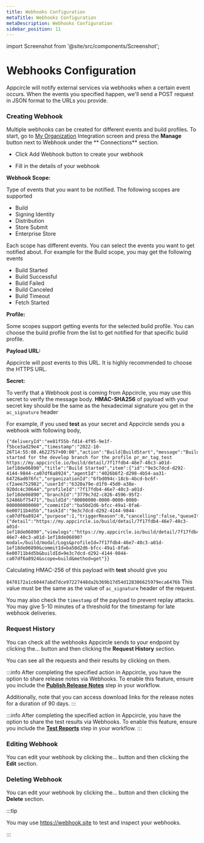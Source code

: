 ```yaml
---
title: Webhooks Configuration
metaTitle: Webhooks Configuration
metaDescription: Webhooks Configuration
sidebar_position: 11
---
```


import Screenshot from '@site/src/components/Screenshot';

# Webhooks Configuration

Appcircle will notify external services via webhooks when a certain event occurs. When the events you specified happen, we'll send a POST request in JSON format to the URLs you
provide.

### Creating Webhook

Multiple webhooks can be created for different events and build profiles. To start, go to [My Organization](./my-organization.md) Integration screen and press the **Manage** button next to Webhook under the ** Connections** section.

<Screenshot url='https://cdn.appcircle.io/docs/assets/myaccount-integration-webhook.png' />

- Click Add Webhook button to create your webhook

<Screenshot url='https://cdn.appcircle.io/docs/assets/webhook2.png' />

- Fill in the details of your webhook

<Screenshot url='https://cdn.appcircle.io/docs/assets/webhook3.png' />

**Webhook Scope:**

Type of events that you want to be notified. The following scopes are supported

- Build
- Signing Identity
- Distribution
- Store Submit
- Enterprise Store

Each scope has different events. You can select the events you want to get notified about. For example for the Build scope, you may get the following events

- Build Started
- Build Successful
- Build Failed
- Build Canceled
- Build Timeout
- Fetch Started

**Profile:**

Some scopes support getting events for the selected build profile. You can choose the build profile from the list to get notified for that specific build profile.

**Payload URL:**

Appcircle will post events to this URL. It is highly recommended to choose the HTTPS URL.

**Secret:**

To verify that a Webhook post is coming from Appcircle, you may use this secret to verify the message body. **HMAC-SHA256** of payload with your secret key should be the same as the hexadecimal signature you get in the `ac_signature` header

For example, if you used **test** as your secret and Appcircle sends you a webhook with following body,

```
{"deliveryId":"ee81f55b-fd14-4f95-9e1f-f5bce3ad29e4","timestamp":"2022-10-26T14:55:08.4622757+00:00","action":"Build|BuildStart","message":"Build started for the develop branch for the profile pr_mr_tag_test https://my.appcircle.io/build/detail/7f17fdb4-46e7-40c3-a01d-1ef18de06890","title":"Build Started","item":{"id":"9e3c7dcd-d292-4144-9844-ca07df6a8924","agentId":"4026b6f2-d298-4b54-aa31-64726ad076fc","organizationId":"6fbd094c-18cb-4bcd-bc6f-cf2aee752982","userId":"6320a79e-d1f0-45d0-a38e-920dc4c30644","profileId":"7f17fdb4-46e7-40c3-a01d-1ef18de06890","branchId":"3779c7d2-c826-4596-95f2-52486bf75471","buildId":"00000000-0000-0000-0000-000000000000","commitId":"ba50d2d6-bfcc-49a1-8fa6-6e00711b4d5b","taskId":"9e3c7dcd-d292-4144-9844-ca07df6a8924","purpose":1,"triggerReason":0,"cancelling":false,"queueItemStatus":1,"xcodeVersion":""},"links":{"detail":"https://my.appcircle.io/build/detail/7f17fdb4-46e7-40c3-a01d-1ef18de06890","viewlogs":"https://my.appcircle.io/build/detail/7f17fdb4-46e7-40c3-a01d-1ef18de06890?modal=/build/modal/Logs&profileId=7f17fdb4-46e7-40c3-a01d-1ef18de06890&commitId=ba50d2d6-bfcc-49a1-8fa6-6e00711b4d5b&buildId=9e3c7dcd-d292-4144-9844-ca07df6a8924&scope=build&method=get"}}
```

Calculating HMAC-256 of this payload with **test** should give you

`8470172a1c60447abd7dce97227448da2b369b17d54d128306625979eca6476b` This value must be the same as the value of `ac_signature` header of the request.

You may also check the `timestamp` of the payload to prevent replay attacks. You may give 5-10 minutes of a threshold for the timestamp for late webhook deliveries.

### Request History

You can check all the webhooks Appcircle sends to your endpoint by clicking the... button and then clicking the **Request History** section.

<Screenshot url='https://cdn.appcircle.io/docs/assets/webhook4.png' />

You can see all the requests and their results by clicking on them.

<Screenshot url='https://cdn.appcircle.io/docs/assets/webhook5.png' />

:::info
After completing the specified action in Appcircle, you have the option to share release notes via Webhooks.
To enable this feature, ensure you include the [**Publish Release Notes**](https://docs.appcircle.io/integrations/managing-release-notes/) step in your workflow.

Additionally, note that you can access download links for the release notes for a duration of 90 days.
:::

<Screenshot url='https://cdn.appcircle.io/docs/assets/2446-ReleaseNotesViaEmail.png' />

:::info
After completing the specified action in Appcircle, you have the option to share the test results via Webhooks.
To enable this feature, ensure you include the [**Test Reports**](https://docs.appcircle.io/continuous-testing/running-ios-unit-and-ui-tests#generating-test-report) step in your workflow.
:::

<Screenshot url='https://cdn.appcircle.io/docs/assets/2446-TestReportsViaEmail.png' />

### Editing Webhook

You can edit your webhook by clicking the... button and then clicking the **Edit** section.

### Deleting Webhook

You can edit your webhook by clicking the... button and then clicking the **Delete** section.

:::tip

You may use https://webhook.site to test and inspect your webhooks.

:::
